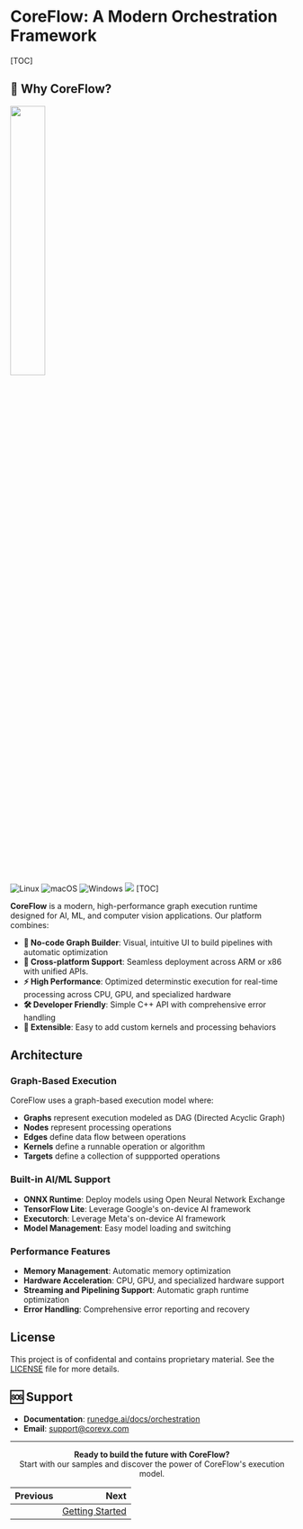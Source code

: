 # CoreFlow: A Modern Orchestration Framework
[TOC]

## 🚀 Why CoreFlow?
<p align="left">
  <img width="35%" src="https://img.shields.io/badge/Graph%20Execution%20Runtime-blue?style=for-the-badge&logo=graphql" />
</p>

![Linux](https://img.shields.io/badge/Linux-FCC624?logo=linux&logoColor=black)
![macOS](https://img.shields.io/badge/macOS-000000?logo=apple&logoColor=F0F0F0)
![Windows](https://custom-icon-badges.demolab.com/badge/Windows-0078D6?logo=windows11&logoColor=white)
![](https://img.shields.io/badge/OpenVX-1.3.1-blue)
[TOC]

**CoreFlow** is a modern, high-performance graph execution runtime designed for AI, ML, and computer vision applications. Our platform combines:

- **🔗 No-code Graph Builder**: Visual, intuitive UI to build pipelines with automatic optimization
- **🤖 Cross-platform Support**: Seamless deployment across ARM or x86 with unified APIs.
- **⚡ High Performance**: Optimized determinstic execution for real-time processing across CPU, GPU, and specialized hardware
- **🛠️ Developer Friendly**: Simple C++ API with comprehensive error handling
- **🔧 Extensible**: Easy to add custom kernels and processing behaviors

## Architecture

### Graph-Based Execution
CoreFlow uses a graph-based execution model where:
- **Graphs** represent execution modeled as DAG (Directed Acyclic Graph)
- **Nodes** represent processing operations
- **Edges** define data flow between operations
- **Kernels** define a runnable operation or algorithm
- **Targets** define a collection of suppported operations

### Built-in AI/ML Support
- **ONNX Runtime**: Deploy models using Open Neural Network Exchange
- **TensorFlow Lite**: Leverage Google's on-device AI framework
- **Executorch**: Leverage Meta's on-device AI framework
- **Model Management**: Easy model loading and switching

### Performance Features
- **Memory Management**: Automatic memory optimization
- **Hardware Acceleration**: CPU, GPU, and specialized hardware support
- **Streaming and Pipelining Support**: Automatic graph runtime optimization
- **Error Handling**: Comprehensive error reporting and recovery

## License
This project is of confidental and contains proprietary material. See the [LICENSE](LICENSE.md) file for more details.

## 🆘 Support

- **Documentation**: [runedge.ai/docs/orchestration](https://www.runedge.ai/docs/orchestration)
- **Email**: support@corevx.com

---

<p align="center">
  <strong>Ready to build the future with CoreFlow?</strong><br>
  Start with our samples and discover the power of CoreFlow's execution model.
</p>

<div class="section_buttons">

| Previous          |                              Next |
|:------------------|----------------------------------:|
| | [Getting Started](docs/install.md) |

</div>